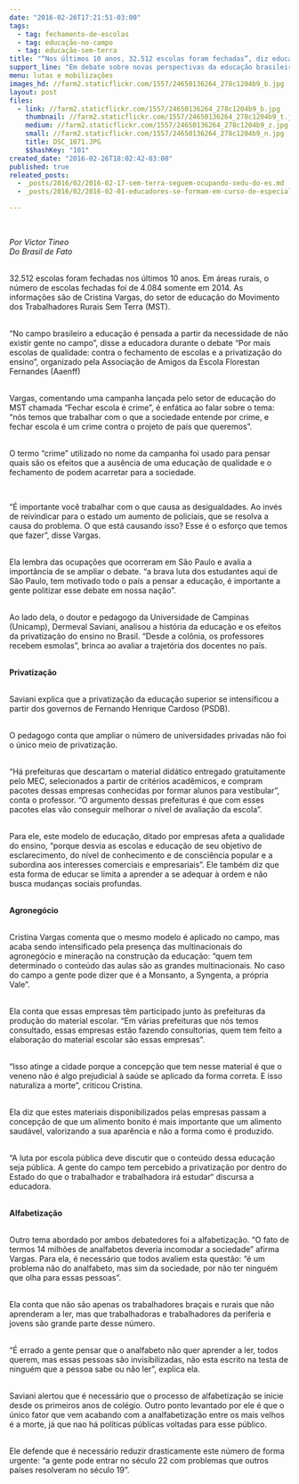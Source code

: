 ```yaml
---
date: "2016-02-26T17:21:51-03:00"
tags:
  - tag: fechamento-de-escolas
  - tag: educação-no-campo
  - tag: educação-sem-terra
title: "“Nos últimos 10 anos, 32.512 escolas foram fechadas”, diz educadora"
support_line: "Em debate sobre novas perspectivas da educação brasileira, educadores debatem fechamentos, privatização e analfabetismo."
menu: lutas e mobilizações
images_hd: //farm2.staticflickr.com/1557/24650136264_278c1204b9_b.jpg
layout: post
files:
  - link: //farm2.staticflickr.com/1557/24650136264_278c1204b9_b.jpg
    thumbnail: //farm2.staticflickr.com/1557/24650136264_278c1204b9_t.jpg
    medium: //farm2.staticflickr.com/1557/24650136264_278c1204b9_z.jpg
    small: //farm2.staticflickr.com/1557/24650136264_278c1204b9_n.jpg
    title: DSC_1071.JPG
    $$hashKey: "101"
created_date: "2016-02-26T18:02:42-03:00"
published: true
releated_posts:
  - _posts/2016/02/2016-02-17-sem-terra-seguem-ocupando-sedu-do-es.md
  - _posts/2016/02/2016-02-01-educadores-se-formam-em-curso-de-especializacao-em-educacao-do-campo-no-parana.md

---
```

<p>&nbsp;</p>

<p><em>Por Victor Tineo<br />
Do Brasil de Fato</em></p>

<p><br />
32.512 escolas foram fechadas nos &uacute;ltimos 10 anos. Em &aacute;reas rurais, o n&uacute;mero de escolas fechadas foi de 4.084 somente em 2014. As informa&ccedil;&otilde;es s&atilde;o de Cristina Vargas, do setor de educa&ccedil;&atilde;o do Movimento dos Trabalhadores Rurais Sem Terra (MST).</p>

<p><br />
&ldquo;No campo brasileiro a educa&ccedil;&atilde;o &eacute; pensada a partir da necessidade de n&atilde;o existir gente no campo&rdquo;, disse a educadora durante o debate &ldquo;Por mais escolas de qualidade: contra o fechamento de escolas e a privatiza&ccedil;&atilde;o do ensino&rdquo;, organizado pela Associa&ccedil;&atilde;o de Amigos da Escola Florestan Fernandes (Aaenff)</p>

<p><br />
Vargas, comentando uma campanha lan&ccedil;ada pelo setor de educa&ccedil;&atilde;o do MST chamada &ldquo;Fechar escola &eacute; crime&rdquo;, &eacute; enf&aacute;tica ao falar sobre o tema: &ldquo;n&oacute;s temos que trabalhar com o que a sociedade entende por crime, e fechar escola &eacute; um crime contra o projeto de pa&iacute;s que queremos&rdquo;.</p>

<p><br />
O termo &ldquo;crime&rdquo; utilizado no nome da campanha foi usado para pensar quais s&atilde;o os efeitos que a aus&ecirc;ncia de uma educa&ccedil;&atilde;o de qualidade e o fechamento de podem acarretar para a sociedade.</p>

<p>&nbsp;</p>

<p>&ldquo;&Eacute; importante voc&ecirc; trabalhar com o que causa as desigualdades. Ao inv&eacute;s de reivindicar para o estado um aumento de policiais, que se resolva a causa do problema. O que est&aacute; causando isso? Esse &eacute; o esfor&ccedil;o que temos que fazer&rdquo;, disse Vargas.</p>

<p><br />
Ela lembra das ocupa&ccedil;&otilde;es que ocorreram em S&atilde;o Paulo e avalia a import&acirc;ncia de se ampliar o debate. &ldquo;a brava luta dos estudantes aqui de S&atilde;o Paulo, tem motivado todo o pa&iacute;s a pensar a educa&ccedil;&atilde;o, &eacute; importante a gente politizar esse debate em nossa na&ccedil;&atilde;o&rdquo;.</p>

<p><br />
Ao lado dela, o doutor e pedagogo da Universidade de Campinas (Unicamp), Dermeval Saviani, analisou a hist&oacute;ria da educa&ccedil;&atilde;o e os efeitos da privatiza&ccedil;&atilde;o do ensino no Brasil. &ldquo;Desde a col&ocirc;nia, os professores recebem esmolas&rdquo;, brinca ao avaliar a trajet&oacute;ria dos docentes no pa&iacute;s.</p>

<p><br />
<strong>Privatiza&ccedil;&atilde;o</strong></p>

<p><br />
Saviani explica que a privatiza&ccedil;&atilde;o da educa&ccedil;&atilde;o superior se intensificou a partir dos governos de Fernando Henrique Cardoso (PSDB).</p>

<p><br />
O pedagogo conta que ampliar o n&uacute;mero de universidades privadas n&atilde;o foi o &uacute;nico meio de privatiza&ccedil;&atilde;o.</p>

<p><br />
&ldquo;H&aacute; prefeituras que descartam o material did&aacute;tico entregado gratuitamente pelo MEC, selecionados a partir de crit&eacute;rios acad&ecirc;micos, e compram pacotes dessas empresas conhecidas por formar alunos para vestibular&rdquo;, conta o professor. &ldquo;O argumento dessas prefeituras &eacute; que com esses pacotes elas v&atilde;o conseguir melhorar o n&iacute;vel de avalia&ccedil;&atilde;o da escola&rdquo;.</p>

<p><br />
Para ele, este modelo de educa&ccedil;&atilde;o, ditado por empresas afeta a qualidade do ensino, &ldquo;porque desvia as escolas e educa&ccedil;&atilde;o de seu objetivo de esclarecimento, do n&iacute;vel de conhecimento e de consci&ecirc;ncia popular e a subordina aos interesses comerciais e empresariais&rdquo;. Ele tamb&eacute;m diz que esta forma de educar se limita a aprender a se adequar &agrave; ordem e n&atilde;o busca mudan&ccedil;as sociais profundas.</p>

<p><br />
<strong>Agroneg&oacute;cio</strong></p>

<p><br />
Cristina Vargas comenta que o mesmo modelo &eacute; aplicado no campo, mas acaba sendo intensificado pela presen&ccedil;a das multinacionais do agroneg&oacute;cio e minera&ccedil;&atilde;o na constru&ccedil;&atilde;o da educa&ccedil;&atilde;o: &ldquo;quem tem determinado o conte&uacute;do das aulas s&atilde;o as grandes multinacionais. No caso do campo a gente pode dizer que &eacute; a Monsanto, a Syngenta, a pr&oacute;pria Vale&rdquo;.</p>

<p><br />
Ela conta que essas empresas t&ecirc;m participado junto &agrave;s prefeituras da produ&ccedil;&atilde;o do material escolar. &ldquo;Em v&aacute;rias prefeituras que n&oacute;s temos consultado, essas empresas est&atilde;o fazendo consultorias, quem tem feito a elabora&ccedil;&atilde;o do material escolar s&atilde;o essas empresas&rdquo;.</p>

<p><br />
&ldquo;Isso atinge a cidade porque a concep&ccedil;&atilde;o que tem nesse material &eacute; que o veneno n&atilde;o &eacute; algo prejudicial &agrave; sa&uacute;de se aplicado da forma correta. E isso naturaliza a morte&rdquo;, criticou Cristina.</p>

<p><br />
Ela diz que estes materiais disponibilizados pelas empresas passam a concep&ccedil;&atilde;o de que um alimento bonito &eacute; mais importante que um alimento saud&aacute;vel, valorizando a sua apar&ecirc;ncia e n&atilde;o a forma como &eacute; produzido.</p>

<p><br />
&ldquo;A luta por escola p&uacute;blica deve discutir que o conte&uacute;do dessa educa&ccedil;&atilde;o seja p&uacute;blica. A gente do campo tem percebido a privatiza&ccedil;&atilde;o por dentro do Estado do que o trabalhador e trabalhadora ir&aacute; estudar&ldquo; discursa a educadora.</p>

<p><br />
<strong>Alfabetiza&ccedil;&atilde;o</strong></p>

<p><br />
Outro tema abordado por ambos debatedores foi a alfabetiza&ccedil;&atilde;o. &ldquo;O fato de termos 14 milh&otilde;es de analfabetos deveria incomodar a sociedade&rdquo; afirma Vargas. Para ela, &eacute; necess&aacute;rio que todos avaliem esta quest&atilde;o: &ldquo;&eacute; um problema n&atilde;o do analfabeto, mas sim da sociedade, por n&atilde;o ter ningu&eacute;m que olha para essas pessoas&rdquo;.</p>

<p><br />
Ela conta que n&atilde;o s&atilde;o apenas os trabalhadores bra&ccedil;ais e rurais que n&atilde;o aprenderam a ler, mas que trabalhadoras e trabalhadores da periferia e jovens s&atilde;o grande parte desse n&uacute;mero.</p>

<p><br />
&ldquo;&Eacute; errado a gente pensar que o analfabeto n&atilde;o quer aprender a ler, todos querem, mas essas pessoas s&atilde;o invisibilizadas, n&atilde;o esta escrito na testa de ningu&eacute;m que a pessoa sabe ou n&atilde;o ler&rdquo;, explica ela.</p>

<p><br />
Saviani alertou que &eacute; necess&aacute;rio que o processo de alfabetiza&ccedil;&atilde;o se inicie desde os primeiros anos de col&eacute;gio. Outro ponto levantado por ele &eacute; que o &uacute;nico fator que vem acabando com a analfabetiza&ccedil;&atilde;o entre os mais velhos &eacute; a morte, j&aacute; que nao h&aacute; pol&iacute;ticas p&uacute;blicas voltadas para esse p&uacute;blico.</p>

<p><br />
Ele defende que &eacute; necess&aacute;rio reduzir drasticamente este n&uacute;mero de forma urgente: &ldquo;a gente pode entrar no s&eacute;culo 22 com problemas que outros pa&iacute;ses resolveram no s&eacute;culo 19&rdquo;.</p>

